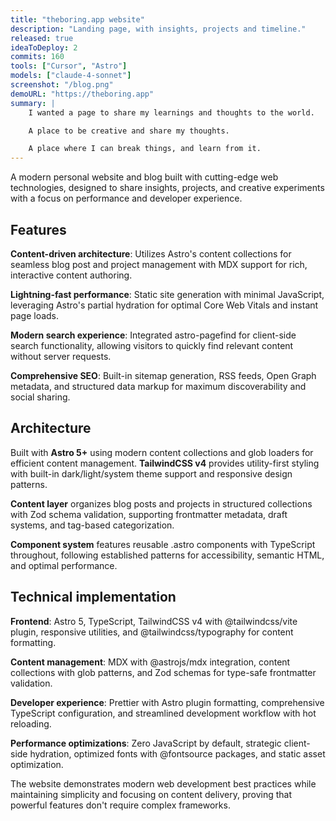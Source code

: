 ```yaml
---
title: "theboring.app website"
description: "Landing page, with insights, projects and timeline."
released: true
ideaToDeploy: 2
commits: 160
tools: ["Cursor", "Astro"]
models: ["claude-4-sonnet"]
screenshot: "/blog.png"
demoURL: "https://theboring.app"
summary: |
    I wanted a page to share my learnings and thoughts to the world. 

    A place to be creative and share my thoughts. 

    A place where I can break things, and learn from it.
---
```


A modern personal website and blog built with cutting-edge web technologies, designed to share insights, projects, and creative experiments with a focus on performance and developer experience.

## Features

**Content-driven architecture**: Utilizes Astro's content collections for seamless blog post and project management with MDX support for rich, interactive content authoring.

**Lightning-fast performance**: Static site generation with minimal JavaScript, leveraging Astro's partial hydration for optimal Core Web Vitals and instant page loads.

**Modern search experience**: Integrated astro-pagefind for client-side search functionality, allowing visitors to quickly find relevant content without server requests.

**Comprehensive SEO**: Built-in sitemap generation, RSS feeds, Open Graph metadata, and structured data markup for maximum discoverability and social sharing.

## Architecture

Built with **Astro 5+** using modern content collections and glob loaders for efficient content management. **TailwindCSS v4** provides utility-first styling with built-in dark/light/system theme support and responsive design patterns.

**Content layer** organizes blog posts and projects in structured collections with Zod schema validation, supporting frontmatter metadata, draft systems, and tag-based categorization.

**Component system** features reusable .astro components with TypeScript throughout, following established patterns for accessibility, semantic HTML, and optimal performance.

## Technical implementation

**Frontend**: Astro 5, TypeScript, TailwindCSS v4 with @tailwindcss/vite plugin, responsive utilities, and @tailwindcss/typography for content formatting.

**Content management**: MDX with @astrojs/mdx integration, content collections with glob patterns, and Zod schemas for type-safe frontmatter validation.

**Developer experience**: Prettier with Astro plugin formatting, comprehensive TypeScript configuration, and streamlined development workflow with hot reloading.

**Performance optimizations**: Zero JavaScript by default, strategic client-side hydration, optimized fonts with @fontsource packages, and static asset optimization.

The website demonstrates modern web development best practices while maintaining simplicity and focusing on content delivery, proving that powerful features don't require complex frameworks.


